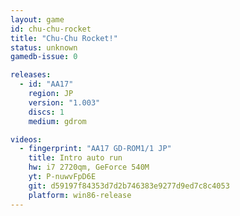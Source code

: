 ```yaml
---
layout: game
id: chu-chu-rocket
title: "Chu-Chu Rocket!"
status: unknown
gamedb-issue: 0

releases:
  - id: "AA17"
    region: JP
    version: "1.003"
    discs: 1
    medium: gdrom

videos:
  - fingerprint: "AA17 GD-ROM1/1 JP"
    title: Intro auto run
    hw: i7 2720qm, GeForce 540M
    yt: P-nuwvFpD6E
    git: d59197f84353d7d2b746383e9277d9ed7c8c4053
    platform: win86-release
---
```

